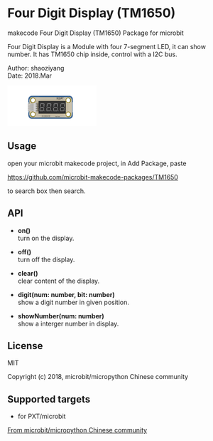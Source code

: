 # Four Digit Display (TM1650)
makecode Four Digit Display (TM1650) Package for microbit  

Four Digit Display is a Module with four 7-segment LED, it can show number. It has TM1650 chip inside, control with a I2C bus.  

Author: shaoziyang  
Date:   2018.Mar  

![](https://raw.githubusercontent.com/ardubits-kwm/TM1650-microbit/master/icon.png)

## Usage

open your microbit makecode project, in Add Package, paste  

https://github.com/microbit-makecode-packages/TM1650  

to search box then search.



## API

- **on()**  
turn on the display.  

- **off()**  
turn off the display.  

- **clear()**  
clear content of the display.  

- **digit(num: number, bit: number)**  
show a digit number in given position.  

- **showNumber(num: number)**  
show a interger number in display.  



## License  

MIT

Copyright (c) 2018, microbit/micropython Chinese community  

## Supported targets  

* for PXT/microbit


[From microbit/micropython Chinese community](http://www.micropython.org.cn) 
